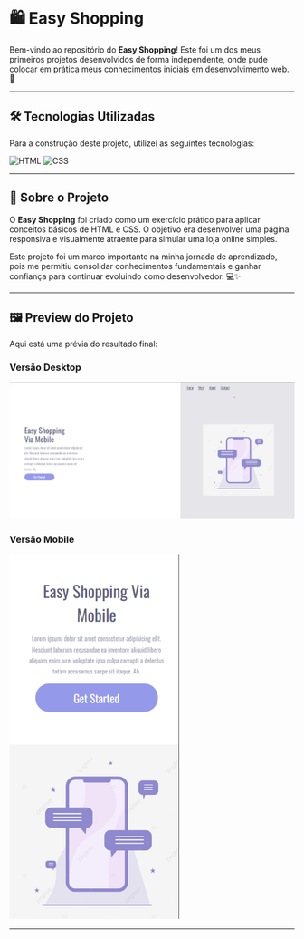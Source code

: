
# 🛍️ Easy Shopping

Bem-vindo ao repositório do **Easy Shopping**! Este foi um dos meus primeiros projetos desenvolvidos de forma independente, onde pude colocar em prática meus conhecimentos iniciais em desenvolvimento web. 🚀

---

## 🛠️ Tecnologias Utilizadas

Para a construção deste projeto, utilizei as seguintes tecnologias:

![HTML](https://img.shields.io/badge/HTML-%23E34F26.svg?style=for-the-badge&logo=html5&logoColor=white)
![CSS](https://img.shields.io/badge/CSS-%231572B6.svg?style=for-the-badge&logo=css3&logoColor=white)

---

## 📖 Sobre o Projeto

O **Easy Shopping** foi criado como um exercício prático para aplicar conceitos básicos de HTML e CSS. O objetivo era desenvolver uma página responsiva e visualmente atraente para simular uma loja online simples.

Este projeto foi um marco importante na minha jornada de aprendizado, pois me permitiu consolidar conhecimentos fundamentais e ganhar confiança para continuar evoluindo como desenvolvedor. 💻✨

---

## 🖼️ Preview do Projeto

Aqui está uma prévia do resultado final:

### Versão Desktop
<img src="https://github.com/ricardoduarte22/easy-shopping/blob/master/Captura%20de%20tela%202025-02-16%20223236.png?raw=true" alt="Preview do Projeto Easy Shopping - Desktop" width="600">

### Versão Mobile
<img src="https://github.com/ricardoduarte22/easy-shopping/blob/master/Captura%20de%20tela%20celular%202025-02-16%20223326.png?raw=true" alt="Preview do Projeto Easy Shopping - Mobile" width="300">

---
